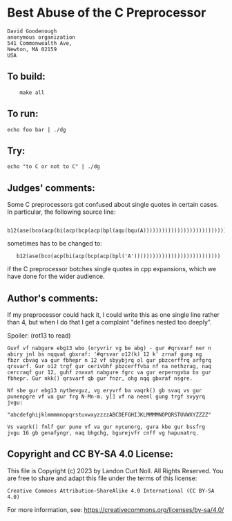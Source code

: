 # Best Abuse of the C Preprocessor

	David Goodenough
	anonymous organization
	541 Commonwealth Ave,
	Newton, MA 02159
	USA

## To build:

        make all


## To run:

	echo foo bar | ./dg

## Try:

	echo "to C or not to C" | ./dg

## Judges' comments:

Some C preprocessors got confused about single quotes in certain cases.
In particular, the following source line:

       b12(ase(bco(acp(bi(acp(bcp(acp(bpl(aqu(bqu(A))))))))))))))))))))))))))))))

sometimes has to be changed to:

       b12(ase(bco(acp(bi(acp(bcp(acp(bpl('A'))))))))))))))))))))))))))))

if the C preprocessor botches single quotes in cpp expansions, which we have
done for the wider audience.


## Author's comments:

If my preprocessor could hack it, I could write this as one single
line rather than 4, but when I do that I get a complaint "defines
nested too deeply".

Spoiler: (rot13 to read)

    Guvf vf nabgure ebg13 wbo (oryvrir vg be abg) - gur #qrsvarf ner n
    abiry jnl bs nqqvat gbxraf: '#qrsvar o12(k) 12 k' zrnaf gung ng
    fbzr cbvag va gur fbhepr n 12 vf sbyybjrq ol gur pbzcerffrq arfgrq
    qrsvarf. Gur o12 trgf gur cerivbhf pbzcerffvba nf na nethzrag, naq
    cercraqf gur 12, guhf znxvat nabgure fgrc va gur erperngvba bs gur
    fbhepr. Gur nkk() qrsvarf qb gur fnzr, ohg nqq gbxraf nsgre.

    Nf sbe gur ebg13 nytbevguz, vg eryvrf ba vaqrk() gb svaq vs gur
    punenpgre vf va gur frg N-Mn-m. y[] vf na neenl gung trgf svyyrq
    jvgu:

    "abcdefghijklmmmmnopqrstuvwxyzzzzABCDEFGHIJKLMMMMNOPQRSTUVWXYZZZZ"

    Vs vaqrk() fnlf gur pune vf va gur nycunorg, gura kbe gur bssfrg
    jvgu 16 gb genafyngr, naq bhgchg, bgurejvfr cnff vg hapunatrq.

## Copyright and CC BY-SA 4.0 License:

This file is Copyright (c) 2023 by Landon Curt Noll.  All Rights Reserved.
You are free to share and adapt this file under the terms of this license:

    Creative Commons Attribution-ShareAlike 4.0 International (CC BY-SA 4.0)

For more information, see: https://creativecommons.org/licenses/by-sa/4.0/
